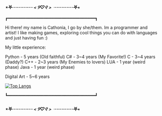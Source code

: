 ###    		⋆⛧*┈┈┈┈﹤୨♡୧﹥ ┈┈┈┈*⛧⋆
┏━━━━━━━━━━━━━━━━━━━━━━━━━━━━━━━━━━┓
 
 Hi there! my name is Cathonia, I go by she/them. Im a programmer and artist! I like making games, 
 exploring cool things you can do with languages and just having fun :)
 
 My little experience:
 
  Python - 5 years (Old faithful)
  C# - 3~4 years (My Favorite!) 
  C - 3~4 years (Daddy?)
  C++ - 2~3 years (My Enemies to lovers)
  LUA - 1 year (weird phase)
  Java - 1 year (weird phase)
  
  Digital Art - 5~6 years

[![Top Langs](https://github-readme-stats.vercel.app/api/top-langs/?username=CatFiji&layout=compact)](https://github.com/anuraghazra/github-readme-stats)


┗━━━━━━━━━━━━━━━━━━━━━━━━━━━━━━━━━━┛

###    		⋆⛧*┈┈┈┈﹤୨♡୧﹥ ┈┈┈┈*⛧⋆
